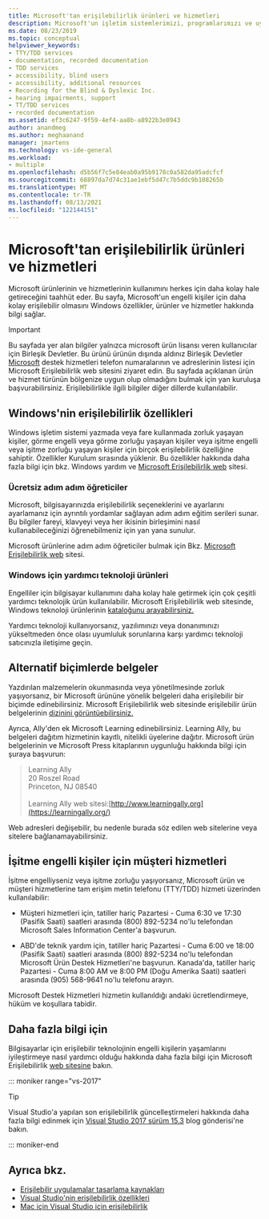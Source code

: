 ```yaml
---
title: Microsoft'tan erişilebilirlik ürünleri ve hizmetleri
description: Microsoft'un işletim sistemlerimizi, programlarımızı ve uygulamalarımızı engelli kişiler de dahil olmak üzere herkesin kullanımına daha kolay erişilebilir hale taşımanıza yardımcı olacak ürün ve hizmetler hakkında daha fazla bilgi edinin.
ms.date: 08/23/2019
ms.topic: conceptual
helpviewer_keywords:
- TTY/TDD services
- documentation, recorded documentation
- TDD services
- accessibility, blind users
- accessibility, additional resources
- Recording for the Blind & Dyslexic Inc.
- hearing impairments, support
- TT/TDD services
- recorded documentation
ms.assetid: ef3c6247-9f59-4ef4-aa8b-a8922b3e0943
author: anandmeg
ms.author: meghaanand
manager: jmartens
ms.technology: vs-ide-general
ms.workload:
- multiple
ms.openlocfilehash: d5b56f7c5e84eab0a95b9178c0a582da95adcfcf
ms.sourcegitcommit: 68897da7d74c31ae1ebf5d47c7b5ddc9b108265b
ms.translationtype: MT
ms.contentlocale: tr-TR
ms.lasthandoff: 08/13/2021
ms.locfileid: "122144151"
---
```

# <a name="accessibility-products-and-services-from-microsoft"></a>Microsoft'tan erişilebilirlik ürünleri ve hizmetleri

Microsoft ürünlerinin ve hizmetlerinin kullanımını herkes için daha kolay hale getireceğini taahhüt eder. Bu sayfa, Microsoft'un engelli kişiler için daha kolay erişilebilir olmasını Windows özellikler, ürünler ve hizmetler hakkında bilgi sağlar.

> [!IMPORTANT]
> Bu sayfada yer alan bilgiler yalnızca microsoft ürün lisansı veren kullanıcılar için Birleşik Devletler. Bu ürünü ürünün dışında aldınız Birleşik Devletler [Microsoft](https://www.microsoft.com/accessibility/) destek hizmetleri telefon numaralarının ve adreslerinin listesi için Microsoft Erişilebilirlik web sitesini ziyaret edin. Bu sayfada açıklanan ürün ve hizmet türünün bölgenize uygun olup olmadığını bulmak için yan kuruluşa başvurabilirsiniz. Erişilebilirlikle ilgili bilgiler diğer dillerde kullanılabilir.

## <a name="accessibility-features-of-windows"></a><a name="windows"></a>Windows'nin erişilebilirlik özellikleri

Windows işletim sistemi yazmada veya fare kullanmada zorluk yaşayan kişiler, görme engelli veya görme zorluğu yaşayan kişiler veya işitme engelli veya işitme zorluğu yaşayan kişiler için birçok erişilebilirlik özelliğine sahiptir. Özellikler Kurulum sırasında yüklenir. Bu özellikler hakkında daha fazla bilgi için bkz. Windows yardım ve [Microsoft Erişilebilirlik web](https://www.microsoft.com/accessibility/) sitesi.

### <a name="free-step-by-step-tutorials"></a>Ücretsiz adım adım öğreticiler

Microsoft, bilgisayarınızda erişilebilirlik seçeneklerini ve ayarlarını ayarlamanız için ayrıntılı yordamlar sağlayan adım adım eğitim serileri sunar. Bu bilgiler fareyi, klavyeyi veya her ikisinin birleşimini nasıl kullanabileceğinizi öğrenebilmeniz için yan yana sunulur.

Microsoft ürünlerine adım adım öğreticiler bulmak için Bkz. [Microsoft Erişilebilirlik web](https://www.microsoft.com/accessibility/) sitesi.

### <a name="assistive-technology-products-for-windows"></a>Windows için yardımcı teknoloji ürünleri

Engelliler için bilgisayar kullanımını daha kolay hale getirmek için çok çeşitli yardımcı teknolojik ürün kullanılabilir. Microsoft Erişilebilirlik web sitesinde, Windows teknoloji ürünlerinin [kataloğunu arayabilirsiniz.](https://www.microsoft.com/accessibility/)

Yardımcı teknoloji kullanıyorsanız, yazılımınızı veya donanımınızı yükseltmeden önce olası uyumluluk sorunlarına karşı yardımcı teknoloji satıcınızla iletişime geçin.

## <a name="documentation-in-alternative-formats"></a><a name="altfortmats"></a> Alternatif biçimlerde belgeler

Yazdırılan malzemelerin okunmasında veya yönetilmesinde zorluk yaşıyorsanız, bir Microsoft ürününe yönelik belgeleri daha erişilebilir bir biçimde edinebilirsiniz. Microsoft Erişilebilirlik web sitesinde erişilebilir ürün belgelerinin [dizinini görüntüebilirsiniz.](https://www.microsoft.com/accessibility/)

Ayrıca, Ally'den ek Microsoft Learning edinebilirsiniz. Learning Ally, bu belgeleri dağıtım hizmetinin kayıtlı, nitelikli üyelerine dağıtır. Microsoft ürün belgelerinin ve Microsoft Press kitaplarının uygunluğu hakkında bilgi için şuraya başvurun:

> Learning Ally<br />
> 20 Roszel Road<br /> Princeton, NJ 08540<br /><br /> Learning Ally web sitesi:[http://www.learningally.org](https://learningally.org/)

Web adresleri değişebilir, bu nedenle burada söz edilen web sitelerine veya sitelere bağlanamayabilirsiniz.

## <a name="customer-service-for-people-with-hearing-impairments"></a><a name="hearing"></a> İşitme engelli kişiler için müşteri hizmetleri

İşitme engelliyseniz veya işitme zorluğu yaşıyorsanız, Microsoft ürün ve müşteri hizmetlerine tam erişim metin telefonu (TTY/TDD) hizmeti üzerinden kullanılabilir:

- Müşteri hizmetleri için, tatiller hariç Pazartesi - Cuma 6:30 ve 17:30 (Pasifik Saati) saatleri arasında (800) 892-5234 no'lu telefondan Microsoft Sales Information Center'a başvurun.

- ABD'de teknik yardım için, tatiller hariç Pazartesi - Cuma 6:00 ve 18:00 (Pasifik Saati) saatleri arasında (800) 892-5234 no'lu telefondan Microsoft Ürün Destek Hizmetleri'ne başvurun. Kanada'da, tatiller hariç Pazartesi - Cuma 8:00 AM ve 8:00 PM (Doğu Amerika Saati) saatleri arasında (905) 568-9641 no'lu telefonu arayın.

Microsoft Destek Hizmetleri hizmetin kullanıldığı andaki ücretlendirmeye, hüküm ve koşullara tabidir.

## <a name="for-more-information"></a><a name="moreinfo"></a> Daha fazla bilgi için

Bilgisayarlar için erişilebilir teknolojinin engelli kişilerin yaşamlarını iyileştirmeye nasıl yardımcı olduğu hakkında daha fazla bilgi için Microsoft Erişilebilirlik [web sitesine](https://www.microsoft.com/accessibility/) bakın.

::: moniker range="vs-2017"

> [!TIP]
> Visual Studio'a yapılan son erişilebilirlik güncelleştirmeleri hakkında daha fazla bilgi edinmek için [Visual Studio 2017 sürüm 15.3](https://devblogs.microsoft.com/visualstudio/accessibility-improvements-in-visual-studio-2017-version-15-3/) blog gönderisi'ne bakın.

::: moniker-end

## <a name="see-also"></a>Ayrıca bkz.

* [Erişilebilir uygulamalar tasarlama kaynakları](../../ide/reference/resources-for-designing-accessible-applications.md)
* [Visual Studio'nin erişilebilirlik özellikleri](../../ide/reference/accessibility-features-of-visual-studio.md)
* [Mac için Visual Studio için erişilebilirlik](/visualstudio/mac/accessibility)
